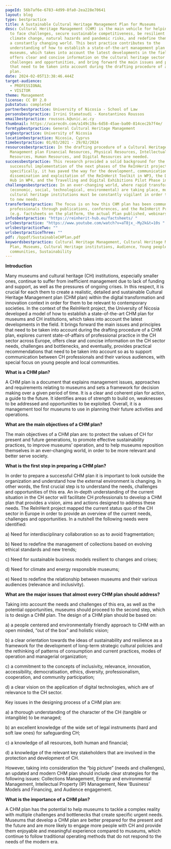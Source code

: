 ```yaml
---
pageId: 56b7af6e-6783-4d99-8fa0-2ea228e70641
layout: blog
type: bestpractice
title: A Sustainable Cultural Heritage Management Plan for Museums
desc: Cultural Heritage Management (CHM) is the main vehicle for helping museums
  to face challenges, secure sustainable competitiveness, be resilient to
  climate change, natural hazards and pandemic risks, and redefine themselves in
  a constantly changing world. This best practice contributes to the
  understanding of how to establish a state-of-the-art management plan for
  museums, which takes into account the latest developments in the field. It
  offers clear and concise information on the cultural heritage sector needs,
  challenges and opportunities, and bring forward the main issues and principles
  that need to be taken into account during the drafting procedure of a CHM
  plan.
date: 2024-02-05T13:38:46.444Z
target-audience:
  - PROFESSIONAL
  - VISITOR
theme: Management
license: CC BY 2.0
pubstatus: completed
partnerbestpractice: University of Nicosia - School of Law
personsbestpractice: Irrini Stamatoudi - Konstantinos Roussos
emailbestpractice: roussos.k@unic.ac.cy
thumbnail: https://ucarecdn.com/a149c19a-6d58-45ae-ba00-814cec2b7f4e/
formtypbestpractice: General Cultural Heritage Management
orgbestpractice: University of Nicosia
locationbestpractice: Nicosia, Cyprus
timebestpractice: 01/03/2021 - 29/02/2024
resourcesbestpractice: In the drafting procedure of a Cultural Heritage
  Management plan Financial Resources, Physical Resources, Intellectual
  Resources, Human Resources, and Digital Resources are needed.
successbestpractice: This research provided a solid background for the
  successful implementation of the next phases of the ReInHerit project. More
  specifically, it has paved the way for the development, communication,
  dissemination and exploitation of the ReInHerit Toolkit in WP3, the Digital
  Hub in WP4, and the Travelling and Digital Exhibitions Pilot Phase in WP6.
challengesbestpractice: In an ever-changing world, where rapid transformations
  (economic, social, technological, environmental) are taking place, museums and
  cultural heritage institutions must be constantly vigilant in order to respond
  to new needs.
transferbestpractice: The focus is on how this CHM plan has been communicated to
  professionals through publications, conferences, and the ReInHerit Project
  (e.g. factsheets on the platform, the actual Plan published, webinars).
infosbestpractice: "https://reinherit-hub.eu/factsheets/ "
urlsbestpractice: "https://www.youtube.com/watch?v=aT8jx_-My2k&t=10s "
urlsbestpracticeTwo: ""
urlsbestpracticeThree: ""
pdf: /bppdf/SustainableCHPlan.pdf
keywordsbestpractice: Cultural Heritage Management, Cultural Heritage Management
  Plan, Museums, Cultural Heritage institutions, Audience, Young people, Local
  communities, Sustainability
---
```

**Ιntroduction**

Many museums and cultural heritage (CH) institutions, especially smaller ones, continue to suffer from inefficient management due to lack of funding and support, as well as the pressures of ongoing crises. In this respect, it is crucial for each them to create a realistic, detailed and sustainable Cultural Heritage Management plan (CHM plan) within the digital transformation and innovation context in order for them to be relevant to contemporary societies.
In the context of the ReInHerit project, the University of Nicosia developed a model of how to establish a state-of-the-art CHM plan for museums and CH institutions, which takes into account the latest developments in the field. It brings forward the main issues and principles that need to be taken into account during the drafting procedure of a CHM plan, explores current state-of-affairs of professional practice in the CH sector across Europe, offers clear and concise information on the CH sector needs, challenges and bottlenecks, and eventually, provides practical recommendations that need to be taken into account so as to support communication between CH professionals and their various audiences, with special focus on young people and local communities.



**What is a CHM plan?**

A CHM plan is a document that explains management issues, approaches and requirements relating to museums and sets a framework for decision making over a given period of time. It is a clear and coherent plan for action, a guide to the future. It identifies areas of strength to build on, weaknesses to be addressed and opportunities to be exploited. Overall, it is a management tool for museums to use in planning their future activities and operations. 



**W﻿hat are the main objectives of a CHM plan?**

The main objectives of a CHM plan are: to protect the values of CH for present and future generations, to promote effective sustainability practices, to improve museums’ operation, and to help museums reposition themselves in an ever-changing world, in order to be more relevant and better serve society.



**What is the first step in preparing a CHM plan?**

Ιn order to prepare a successful CHM plan it is important to look outside the organization and understand how the external environment is changing. In other words, the first crucial step is to understand the needs, challenges and opportunities of this era. An in-depth understanding of the current situation in the CH sector will facilitate CH professionals to develop a CHM plan that provides a vision, aims and actions designed to address these needs. The ReInHerit project mapped the current status quo of the CH sector in Europe in order to provide an overview of the current needs, challenges and opportunities. In a nutshell the following needs were identified: 

a) Need for interdisciplinary collaboration so as to avoid fragmentation; 

b) Need to redefine the management of collections based on evolving ethical standards and new trends; 

c) Need for sustainable business models resilient to changes and crises; 

d) Need for climate and energy responsible museums; 

e) Need to redefine the relationship between museums and their various audiences (relevance and inclusivity).



**What are the major issues that almost every CHM plan should address?**


Taking into account the needs and challenges of this era, as well as the potential opportunities, museums should proceed to the second step, which is to design a CHM plan. The design of a CHM plan should be based on: 

a) a people centered and environmentally friendly approach to CHM with an open minded, “out of the box” and holistic vision; 

b) a clear orientation towards the ideas of sustainability and resilience as a framework for the development of long-term strategic cultural policies and the rethinking of patterns of consumption and current practices, modes of operation and managerial organization; 

c) a commitment to the concepts of inclusivity, relevance, innovation, accessibility, democratisation, ethics, diversity, professionalism, cooperation, and community participation; 

d) a clear vision on the application of digital technologies, which are of relevance to the CH sector.


Key issues in the designing process of a CHM plan are: 

a) a thorough understanding of the character of the CH (tangible or intangible) to be managed;

b) an excellent knowledge of the wide set of legal instruments (hard and soft law ones) for safeguarding CH; 

c) a knowledge of all resources, both human and financial;

 d) a knowledge of the relevant key stakeholders that are involved in the protection and development of CH. 

However, taking into consideration the “big picture” (needs and challenges), an updated and modern CHM plan should include clear strategies for the following issues: Collections Management, Energy and environmental Management, Intellectual Property (IP) Management,  New ‘Business’ Models and Financing, and Audience engagement.



**What is the importance of a CHM plan?**


A CHM plan has the potential to help museums to tackle a complex reality with multiple challenges and bottlenecks that create specific urgent needs. Museums that develop a CHM plan are better prepared for the present and the future and are more likely to engage more people with CH and provide them enjoyable and meaningful experience compared to museums, which continue to follow traditional operating methods that do not respond to the needs of the modern era.